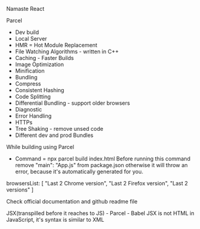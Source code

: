 Namaste React 

Parcel
- Dev build
- Local Server
- HMR = Hot Module Replacement
- File Watching Algorithms - written in C++
- Caching - Faster Builds
- Image Optimization
- Minification
- Bundling
- Compress
- Consistent Hashing
- Code Splitting
- Differential Bundling - support older browsers
- Diagnostic
- Error Handling
- HTTPs
- Tree Shaking - remove unsed code
- Different dev and prod Bundles

While building using Parcel
- Command = npx parcel build index.html
  Before running this command remove "main": "App.js" from package.json otherwise it will throw an error, because it's automatically generated for you.

browsersList: [
    "Last 2 Chrome version",
    "Last 2 Firefox version",
    "Last 2 versions"
]

Check official documentation and github readme file

JSX(transpilled before it reaches to JS) - Parcel - Babel
JSX is not HTML in JavaScript, it's syntax is similar to XML